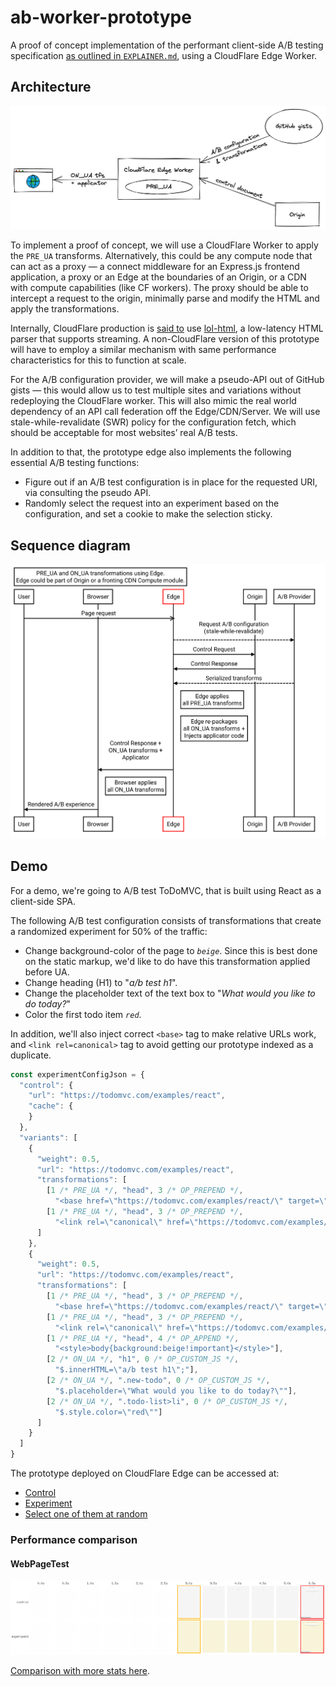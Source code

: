 # ab-worker-prototype

A proof of concept implementation of the performant client-side A/B testing specification [as outlined in `EXPLAINER.md`](/EXPLAINER.md), using a CloudFlare Edge Worker.

## Architecture

![architecture-diagram](/assets/images/arch.png)

To implement a proof of concept, we will use a CloudFlare Worker to apply the `PRE_UA` transforms. Alternatively, this could be any compute node that can act as a proxy — a connect middleware for an Express.js frontend application, a proxy or an Edge at the boundaries of an Origin, or a CDN with compute capabilities (like CF workers). The proxy should be able to intercept a request to the origin, minimally parse and modify the HTML and apply the transformations. 

Internally, CloudFlare production is [said to](https://blog.cloudflare.com/html-parsing-1/) use [lol-html](https://github.com/cloudflare/lol-html), a low-latency HTML parser that supports streaming. A non-CloudFlare version of this prototype will have to employ a similar mechanism with same performance characteristics for this to function at scale. 

For the A/B configuration provider, we will make a pseudo-API out of GitHub gists — this would allow us to test multiple sites and variations without redeploying the CloudFlare worker. This will also mimic the real world dependency of an API call federation off the Edge/CDN/Server. We will use stale-while-revalidate (SWR) policy for the configuration fetch, which should be acceptable for most websites’ real A/B tests. 

In addition to that, the prototype edge also implements the following essential A/B testing functions:
 * Figure out if an A/B test configuration is in place for the requested URI, via consulting the pseudo API.
 * Randomly select the request into an experiment based on the configuration, and set a cookie to make the selection sticky.

## Sequence diagram

![Sequence diagram](/assets/images/sequence.svg)

## Demo

For a demo, we're going to A/B test ToDoMVC, that is built using React as a client-side SPA. 

The following A/B test configuration consists of transformations that create a randomized experiment for 50% of the traffic:
  * Change background-color of the page to _`beige`_. Since this is best done on the static markup, we'd like to do have this transformation applied before UA.
  * Change heading (H1) to "_a/b test h1_".
  * Change the placeholder text of the text box to "_What would you like to do today?_"
  * Color the first todo item _`red`_.

In addition, we'll also inject correct `<base>` tag to make relative URLs work, and `<link rel=canonical>` tag to avoid getting our prototype indexed as a duplicate.

```javascript
const experimentConfigJson = {
  "control": {
    "url": "https://todomvc.com/examples/react", 
    "cache": {
    }
  },
  "variants": [
    {
      "weight": 0.5,
      "url": "https://todomvc.com/examples/react", 
      "transformations": [
        [1 /* PRE_UA */, "head", 3 /* OP_PREPEND */, 
          "<base href=\"https://todomvc.com/examples/react/\" target=\"_blank\">"],
        [1 /* PRE_UA */, "head", 3 /* OP_PREPEND */, 
          "<link rel=\"canonical\" href=\"https://todomvc.com/examples/react/\" />"]
      ]
    },    
    {
      "weight": 0.5,
      "url": "https://todomvc.com/examples/react", 
      "transformations": [
        [1 /* PRE_UA */, "head", 3 /* OP_PREPEND */, 
          "<base href=\"https://todomvc.com/examples/react/\" target=\"_blank\">"],
        [1 /* PRE_UA */, "head", 3 /* OP_PREPEND */, 
          "<link rel=\"canonical\" href=\"https://todomvc.com/examples/react/\" />"],
        [1 /* PRE_UA */, "head", 4 /* OP_APPEND */, 
          "<style>body{background:beige!important}</style>"],
        [2 /* ON_UA */, "h1", 0 /* OP_CUSTOM_JS */,  
          "$.innerHTML=\"a/b test h1\";"],
        [2 /* ON_UA */, ".new-todo", 0 /* OP_CUSTOM_JS */, 
          "$.placeholder=\"What would you like to do today?\""],
        [2 /* ON_UA */, ".todo-list>li", 0 /* OP_CUSTOM_JS */, 
          "$.style.color=\"red\""]
      ]
    }
  ]
}
```

The prototype deployed on CloudFlare Edge can be accessed at:
  * [Control](https://ab-worker.alexnj.workers.dev/?experiment=9dbd52d14409b0774ac9b3dc614efc7d-11&force=0)
  * [Experiment](https://ab-worker.alexnj.workers.dev/?experiment=9dbd52d14409b0774ac9b3dc614efc7d-11&force=1)
  * [Select one of them at random](https://ab-worker.alexnj.workers.dev/?experiment=9dbd52d14409b0774ac9b3dc614efc7d-11)

### Performance comparison

#### WebPageTest

![Filmstrip](/assets/images/filmstrip.png)

[Comparison with more stats here](https://webpagetest.org/video/compare.php?tests=220128_AiDcKT_e71a33f6dd31af1157630f95377bbb4c,220128_BiDcH4_8af7080f26f4bc2f030ccce7e2695045).